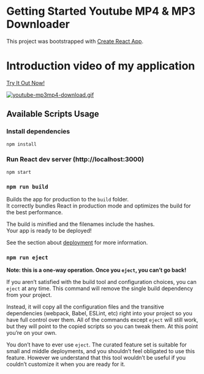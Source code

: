 # Getting Started Youtube MP4 & MP3 Downloader

This project was bootstrapped with [Create React App](https://github.com/facebook/create-react-app).

# Introduction video of my application 

[Try It Out Now!](https://bomercakmak-youtube-mp3-mp4-downloader.netlify.app/)

<a href="https://bomercakmak-youtube-mp3-mp4-downloader.netlify.app/"><img src="./src/gif/youtube-mp3mp4-download.gif" title="youtube-mp3mp4-download.gif"></a>

## Available Scripts Usage

### Install dependencies

```
npm install
```

### Run React dev server (http://localhost:3000)

```
npm start
```


### `npm run build`

Builds the app for production to the `build` folder.\
It correctly bundles React in production mode and optimizes the build for the best performance.

The build is minified and the filenames include the hashes.\
Your app is ready to be deployed!

See the section about [deployment](https://facebook.github.io/create-react-app/docs/deployment) for more information.

### `npm run eject`

**Note: this is a one-way operation. Once you `eject`, you can’t go back!**

If you aren’t satisfied with the build tool and configuration choices, you can `eject` at any time. This command will remove the single build dependency from your project.

Instead, it will copy all the configuration files and the transitive dependencies (webpack, Babel, ESLint, etc) right into your project so you have full control over them. All of the commands except `eject` will still work, but they will point to the copied scripts so you can tweak them. At this point you’re on your own.

You don’t have to ever use `eject`. The curated feature set is suitable for small and middle deployments, and you shouldn’t feel obligated to use this feature. However we understand that this tool wouldn’t be useful if you couldn’t customize it when you are ready for it.

